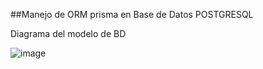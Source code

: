 ##Manejo de ORM prisma en Base de Datos POSTGRESQL

Diagrama del modelo de BD

![image](https://github.com/user-attachments/assets/12baabed-6ee3-43c9-bd82-9e13db1e4cfa)
